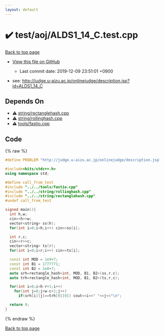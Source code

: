 ```yaml
---
layout: default
---
```


<!-- mathjax config similar to math.stackexchange -->
<script type="text/javascript" async
  src="https://cdnjs.cloudflare.com/ajax/libs/mathjax/2.7.5/MathJax.js?config=TeX-MML-AM_CHTML">
</script>
<script type="text/x-mathjax-config">
  MathJax.Hub.Config({
    TeX: { equationNumbers: { autoNumber: "AMS" }},
    tex2jax: {
      inlineMath: [ ['$','$'] ],
      processEscapes: true
    },
    "HTML-CSS": { matchFontHeight: false },
    displayAlign: "left",
    displayIndent: "2em"
  });
</script>

<script type="text/javascript" src="https://cdnjs.cloudflare.com/ajax/libs/jquery/3.4.1/jquery.min.js"></script>
<script src="https://cdn.jsdelivr.net/npm/jquery-balloon-js@1.1.2/jquery.balloon.min.js" integrity="sha256-ZEYs9VrgAeNuPvs15E39OsyOJaIkXEEt10fzxJ20+2I=" crossorigin="anonymous"></script>
<script type="text/javascript" src="../../../assets/js/copy-button.js"></script>
<link rel="stylesheet" href="../../../assets/css/copy-button.css" />


# :heavy_check_mark: test/aoj/ALDS1_14_C.test.cpp
<a href="../../../index.html">Back to top page</a>

* <a href="{{ site.github.repository_url }}/blob/master/test/aoj/ALDS1_14_C.test.cpp">View this file on GitHub</a>
    - Last commit date: 2019-12-09 23:51:01 +0900


* see: <a href="http://judge.u-aizu.ac.jp/onlinejudge/description.jsp?id=ALDS1_14_C">http://judge.u-aizu.ac.jp/onlinejudge/description.jsp?id=ALDS1_14_C</a>


## Depends On
* :warning: <a href="../../../library/string/rectanglehash.cpp.html">string/rectanglehash.cpp</a>
* :warning: <a href="../../../library/string/rollinghash.cpp.html">string/rollinghash.cpp</a>
* :warning: <a href="../../../library/tools/fastio.cpp.html">tools/fastio.cpp</a>


## Code
{% raw %}
```cpp
#define PROBLEM "http://judge.u-aizu.ac.jp/onlinejudge/description.jsp?id=ALDS1_14_C"

#include<bits/stdc++.h>
using namespace std;

#define call_from_test
#include "../../tools/fastio.cpp"
#include "../../string/rollinghash.cpp"
#include "../../string/rectanglehash.cpp"
#undef call_from_test

signed main(){
  int h,w;
  cin>>h>>w;
  vector<string> ss(h);
  for(int i=0;i<h;i++) cin>>ss[i];

  int r,c;
  cin>>r>>c;
  vector<string> ts(r);
  for(int i=0;i<r;i++) cin>>ts[i];

  const int MOD = 1e9+7;
  const int B1 = 1777771;
  const int B2 = 1e8+7;
  auto srh=rectangle_hash<int, MOD, B1, B2>(ss,r,c);
  auto trh=rectangle_hash<int, MOD, B1, B2>(ts,r,c);

  for(int i=0;i<h-r+1;i++)
    for(int j=0;j<w-c+1;j++)
      if(srh[i][j]==trh[0][0]) cout<<i<<" "<<j<<"\n";

  return 0;
}

```
{% endraw %}

<a href="../../../index.html">Back to top page</a>

